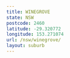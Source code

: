 ```yaml
---
title: WINEGROVE
state: NSW
postcode: 2460
latitude: -29.320772
longitude: 153.271074
url: /nsw/winegrove/
layout: suburb
---
```

